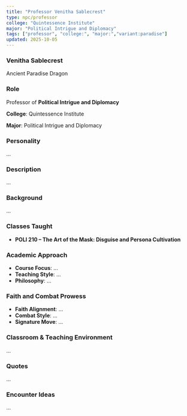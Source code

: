 ```yaml
---
title: "Professor Venitha Sablecrest"
type: npc/professor
college: "Quintessence Institute"
major: "Political Intrigue and Diplomacy"
tags: ["professor", "college:", "major:","variant:paradise"]
updated: 2025-10-05
---
```

### Venitha Sablecrest

Ancient Paradise Dragon

### Role

Professor of **Political Intrigue and Diplomacy**

**College**: Quintessence Institute

**Major**: Political Intrigue and Diplomacy

### Personality

...

### Description

...

### Background

...

### Classes Taught

- **POLI 210 – The Art of the Mask: Disguise and Persona Cultivation**

### Academic Approach

- **Course Focus**: ...
- **Teaching Style**: ...
- **Philosophy**: ...

### Faith and Combat Prowess

- **Faith Alignment**: ...
- **Combat Style**: ...
- **Signature Move**: ...

### Classroom & Teaching Environment

...

### Quotes

...

### Encounter Ideas

...
